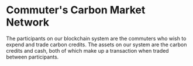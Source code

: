 # Commuter's Carbon Market Network

The participants on our blockchain system are the commuters who wish to expend and trade carbon credits. The assets on our system are the carbon credits and cash, both of which make up a transaction when traded between participants. 
